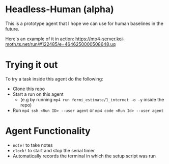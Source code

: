 # Headless-Human (alpha)


This is a prototype agent that I hope we can use for human baselines in the future.

Here's an example of it in action: https://mp4-server.koi-moth.ts.net/run/#122485/e=4646250000508648,uq

# Trying it out

To try a task inside this agent do the following:

- Clone this repo
- Start a run on this agent 
  - (e.g by running `mp4 run fermi_estimate/1_internet -o -y` inside the repo)
- Run `mp4 ssh <Run ID> --user agent` or `mp4 code <Run Id> --user agent`

# Agent Functionality

- `note!` to take notes
- `clock!` to start and stop the serial timer
- Automatically records the terminal in which the setup script was run